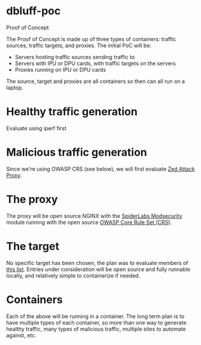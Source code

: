 # dbluff-poc
Proof of Concept

The Proof of Concept is made up of three types of containers: traffic sources, traffic targets, and proxies.  The initial PoC will be:
- Servers hosting traffic sources sending traffic to
- Servers with IPU or DPU cards, with traffic targets on the servers
- Proxies running on IPU or DPU cards

The source, target and proxies are all containers so then can all run on a laptop.

# Healthy traffic generation
Evaluate using iperf first

# Malicious traffic generation
Since we're using OWASP CRS (see below), we will first evaluate [Zed Attack Proxy](https://github.com/zaproxy/zaproxy).

# The proxy
The proxy will be open source NGINX with the [SpiderLabs Modsecurity](https://github.com/SpiderLabs/ModSecurity-nginx) module running with the open source  [OWASP Core Rule Set (CRS)](https://github.com/coreruleset/coreruleset).

# The target
No specific target has been chosen, the plan was to evaluate members of [this list](https://ultimateqa.com/dummy-automation-websites/).  Entries under consideration will be open source and fully runnable locally, and relatively simple to containerize if needed.

# Containers
Each of the above will be running in a container.  The long term plan is to have multiple types of each container, so more than one way to generate healthy traffic, many types of malicious traffic, multiple sites to automate against, etc.

